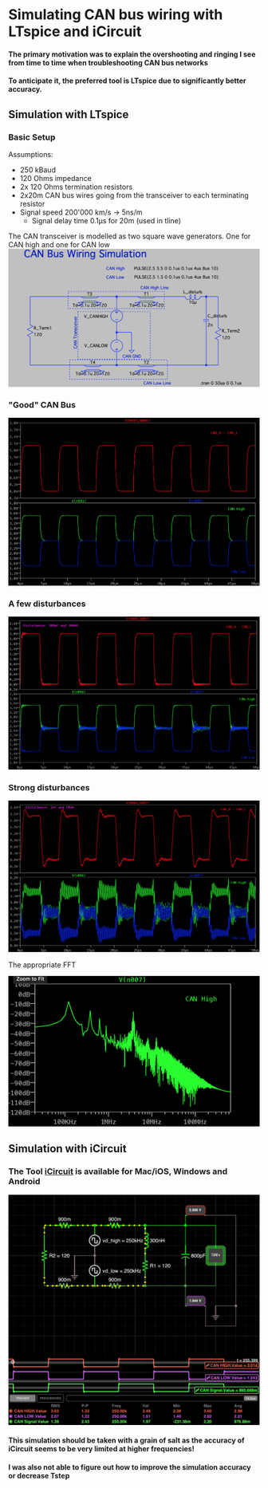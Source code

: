 # Simulating CAN bus wiring with LTspice and iCircuit

#### The primary motivation was to explain the overshooting and ringing I see from time to time when troubleshooting CAN bus networks


#### To anticipate it, the preferred tool is LTspice due to significantly better accuracy.

## Simulation with LTspice

### Basic Setup

Assumptions:
- 250 kBaud
- 120 Ohms impedance
- 2x 120 Ohms termination resistors
- 2x20m CAN bus wires going from the transceiver to each terminating resistor
- Signal speed 200'000 km/s -> 5ns/m 
  - Signal delay time 0.1&mu;s for 20m (used in tline)

The CAN transceiver is modelled as two square wave generators. One for CAN high and one for CAN low
![png](LTspice/can_bus_wiring.png)

### "Good" CAN Bus

![png](LTspice/good/can_bus_wiring_good.png)

### A few disturbances

![png](LTspice/some_disturbances/can_bus_wiring_some_C_and_L.png)

### Strong disturbances

![png](LTspice/strong_disturbances/can_bus_wiring_strong_disturbances.png)

The appropriate FFT

![png](LTspice/strong_disturbances/can_bus_wiring_strong_disturbances.fft.png)

## Simulation with iCircuit

### The Tool [iCircuit](http://icircuitapp.com/) is available for Mac/iOS, Windows and Android

![png](iCircuit/can_bus_simple.png)

#### This simulation should be taken with a grain of salt as the accuracy of iCircuit seems to be very limited at higher frequencies!
#### I was also not able to figure out how to improve the simulation accuracy or decrease Tstep
